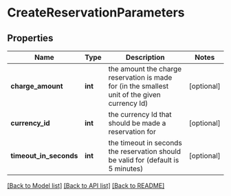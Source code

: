 # CreateReservationParameters

## Properties
Name | Type | Description | Notes
------------ | ------------- | ------------- | -------------
**charge_amount** | **int** | the amount the charge reservation is made for (in the smallest unit of the given currency Id) | [optional] 
**currency_id** | **int** | the currency Id that should be made a reservation for | [optional] 
**timeout_in_seconds** | **int** | the timeout in seconds the reservation should be valid for (default is 5 minutes) | [optional] 

[[Back to Model list]](../README.md#documentation-for-models) [[Back to API list]](../README.md#documentation-for-api-endpoints) [[Back to README]](../README.md)


